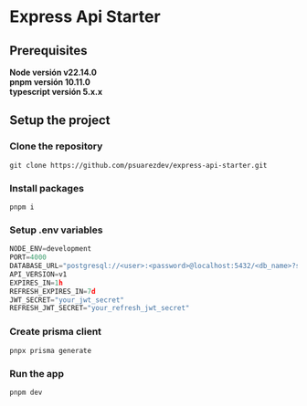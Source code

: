 # Express Api Starter

## Prerequisites

**Node versión v22.14.0**
<br />
**pnpm versión 10.11.0**
<br />
**typescript versión 5.x.x**

## Setup the project

### Clone the repository

```shell
git clone https://github.com/psuarezdev/express-api-starter.git
```

### Install packages

```shell
pnpm i
```

### Setup .env variables

```js
NODE_ENV=development
PORT=4000
DATABASE_URL="postgresql://<user>:<password>@localhost:5432/<db_name>?schema=public"
API_VERSION=v1
EXPIRES_IN=1h
REFRESH_EXPIRES_IN=7d
JWT_SECRET="your_jwt_secret"
REFRESH_JWT_SECRET="your_refresh_jwt_secret"
```

### Create prisma client

```shell
pnpx prisma generate
```

### Run the app

```shell
pnpm dev
```
